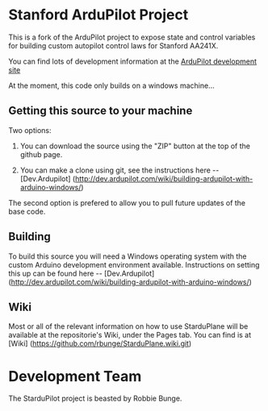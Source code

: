 # Stanford ArduPilot Project

This is a fork of the ArduPilot project to expose state and control variables for building custom autopilot control laws for Stanford AA241X.

You can find lots of development information at the [ArduPilot development site](http://dev.ardupilot.com)

At the moment, this code only builds on a windows machine...


## Getting this source to your machine

Two options:

1. You can download the source using the "ZIP" button at the top
of the github page.  

2. You can make a clone using git, see the instructions here -- [Dev.Ardupilot] (http://dev.ardupilot.com/wiki/building-ardupilot-with-arduino-windows/)

The second option is prefered to allow you to pull future updates of the base code.


## Building

To build this source you will need a Windows operating system with the custom Arduino development environment available.  Instructions on setting this up can be found here -- [Dev.Ardupilot] (http://dev.ardupilot.com/wiki/building-ardupilot-with-arduino-windows/)

## Wiki
Most or all of the relevant information on how to use StarduPlane will be available at the repositorie's Wiki, under the Pages tab.  You can find is at [Wiki] (https://github.com/rbunge/StarduPlane.wiki.git)


# Development Team

The StarduPilot project is beasted by Robbie Bunge.
